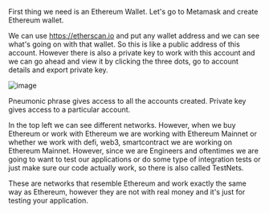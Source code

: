 First thing we need is an Ethereum Wallet. Let's go to Metamask and create Ethereum wallet.

We can use https://etherscan.io and put any wallet address and we can see what's going on with that wallet. So this is like a public address of this account. However there is also a private key to work with this account and we can go ahead and view it by clicking the three dots, go to account details and export private key.

![image](https://github.com/vivekprm/solidity-smart-contract/assets/2403660/012e5ddf-5f28-44ab-879e-cd1bbdb3d464)

Pneumonic phrase gives access to all the accounts created. Private key gives access to a particular account.

In the top left we can see different networks. However, when we buy Ethereum or work with Ethereum we are working with Ethereum Mainnet or whether we work with defi, web3, smartcontract we are working on Ethereum Mainnet. However, since we are Engineers and oftentimes we are going to want to test our applications or do some type of integration tests or just make sure our code actually work, so there is also called TestNets.

These are networks that resemble Ethereum and work exactly the same way as Ethereum, however they are not with real money and it's just for testing your application.
